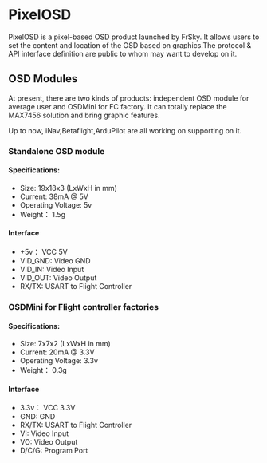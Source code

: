 # PixelOSD
PixelOSD is a pixel-based OSD product launched by FrSky.
It allows users to set the content and location of the OSD based on graphics.The protocol & API interface definition are public to whom
may want to develop on it.

## OSD Modules
At present, there are two kinds of products: independent OSD module for average user and OSDMini for FC factory.
It can totally replace the MAX7456 solution and bring graphic features.

Up to now, iNav,Betaflight,ArduPilot are all working on supporting on it.


### Standalone OSD module
#### Specifications:
* Size:              19x18x3 (LxWxH in mm)
* Current:           38mA @ 5V
* Operating Voltage: 5v
* Weight：           1.5g

#### Interface
* +5v：      VCC 5V
* VID_GND:   Video GND
* VID_IN:    Video Input
* VID_OUT:   Video Output
* RX/TX:     USART to Flight Controller

### OSDMini for Flight controller factories
#### Specifications:
* Size:              7x7x2 (LxWxH in mm)
* Current:           20mA @ 3.3V
* Operating Voltage: 3.3v
* Weight：           0.3g

#### Interface
* 3.3v：   VCC 3.3V
* GND:     GND
* RX/TX:   USART to Flight Controller
* VI:      Video Input
* VO:      Video Output
* D/C/G:   Program Port
